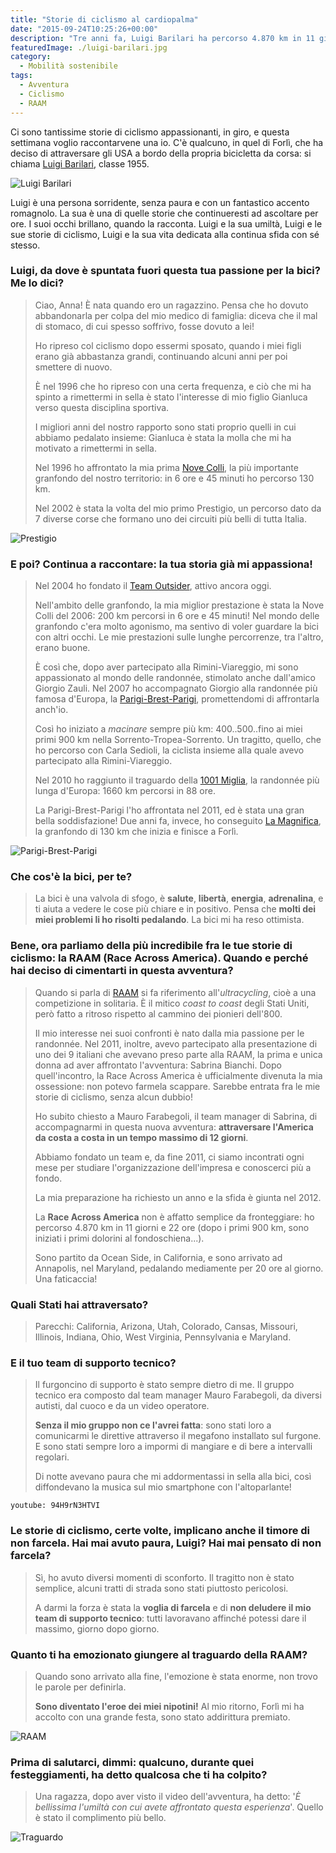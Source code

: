 ```yaml
---
title: "Storie di ciclismo al cardiopalma"
date: "2015-09-24T10:25:26+00:00"
description: "Tre anni fa, Luigi Barilari ha percorso 4.870 km in 11 giorni e 22 ore. Le sue sono storie di ciclismo, di amicizia e di sfide con sé stessi."
featuredImage: ./luigi-barilari.jpg
category:
  - Mobilità sostenibile
tags:
  - Avventura
  - Ciclismo
  - RAAM
---
```


Ci sono tantissime storie di ciclismo appassionanti, in giro, e questa settimana voglio raccontarvene una io.
C'è qualcuno, in quel di Forlì, che ha deciso di attraversare gli USA a bordo della propria bicicletta da corsa: si chiama [Luigi Barilari](http://www.luigibarilari.it/wordpress/), classe 1955.

![Luigi Barilari](./luigi-barilari-2011.jpg)

Luigi è una persona sorridente, senza paura e con un fantastico accento romagnolo. La sua è una di quelle storie che continueresti ad ascoltare per ore. I suoi occhi brillano, quando la racconta.
Luigi e la sua umiltà, Luigi e le sue storie di ciclismo, Luigi e la sua vita dedicata alla continua sfida con sé stesso.

### Luigi, da dove è spuntata fuori questa tua passione per la bici? Me lo dici?

> Ciao, Anna! È nata quando ero un ragazzino. Pensa che ho dovuto abbandonarla per colpa del mio medico di famiglia: diceva che il mal di stomaco, di cui spesso soffrivo, fosse dovuto a lei!
>
> Ho ripreso col ciclismo dopo essermi sposato, quando i miei figli erano già abbastanza grandi, continuando alcuni anni per poi smettere di nuovo.
>
> È nel 1996 che ho ripreso con una certa frequenza, e ciò che mi ha spinto a rimettermi in sella è stato l'interesse di mio figlio Gianluca verso questa disciplina sportiva.
>
> I migliori anni del nostro rapporto sono stati proprio quelli in cui abbiamo pedalato insieme: Gianluca è stata la molla che mi ha motivato a rimettermi in sella.
>
> Nel 1996 ho affrontato la mia prima [Nove Colli](http://www.novecolli.it), la più importante granfondo del nostro territorio: in 6 ore e 45 minuti ho percorso 130 km.
>
> Nel 2002 è stata la volta del mio primo Prestigio, un percorso dato da 7 diverse corse che formano uno dei circuiti più belli di tutta Italia.

![Prestigio](./prestigio.jpg)

### E poi? Continua a raccontare: la tua storia già mi appassiona!

> Nel 2004 ho fondato il [Team Outsider](http://www.luigibarilari.it/TeamOutsiders_Storia.html), attivo ancora oggi.
>
> Nell'ambito delle granfondo, la mia miglior prestazione è stata la Nove Colli del 2006: 200 km percorsi in 6 ore e 45 minuti! Nel mondo delle granfondo c'era molto agonismo, ma sentivo di voler guardare la bici con altri occhi. Le mie prestazioni sulle lunghe percorrenze, tra l'altro, erano buone.
>
> È così che, dopo aver partecipato alla Rimini-Viareggio, mi sono appassionato al mondo delle randonnée, stimolato anche dall'amico Giorgio Zauli. Nel 2007 ho accompagnato Giorgio alla randonnée più famosa d'Europa, la [Parigi-Brest-Parigi](http://www.paris-brest-paris.org), promettendomi di affrontarla anch'io.
>
> Così ho iniziato a _macinare_ sempre più km: 400..500..fino ai miei primi 900 km nella Sorrento-Tropea-Sorrento. Un tragitto, quello, che ho percorso con Carla Sedioli, la ciclista insieme alla quale avevo partecipato alla Rimini-Viareggio.
>
> Nel 2010 ho raggiunto il traguardo della [1001 Miglia](http://www.1001migliaitalia.it), la randonnée più lunga d'Europa: 1660 km percorsi in 88 ore.
>
> La Parigi-Brest-Parigi l'ho affrontata nel 2011, ed è stata una gran bella soddisfazione! Due anni fa, invece, ho conseguito [La Magnifica](http://www.granfondolamagnifica.it), la granfondo di 130 km che inizia e finisce a Forlì.

![Parigi-Brest-Parigi](./parigi-brest.jpg)

### Che cos'è la bici, per te?

> La bici è una valvola di sfogo, è **salute**, **libertà**, **energia**, **adrenalina**, e ti aiuta a vedere le cose più chiare e in positivo. Pensa che **molti dei miei problemi li ho risolti pedalando**. La bici mi ha reso ottimista.

### Bene, ora parliamo della più incredibile fra le tue storie di ciclismo: la RAAM (Race Across America). Quando e perché hai deciso di cimentarti in questa avventura?

> Quando si parla di [RAAM](http://www.raceacrossamerica.org/raam/raam2.php?N_webcat_id=1) si fa riferimento all'_ultracycling_, cioè a una competizione in solitaria. È il mitico _coast to coast_ degli Stati Uniti, però fatto a ritroso rispetto al cammino dei pionieri dell'800.
>
> Il mio interesse nei suoi confronti è nato dalla mia passione per le randonnée. Nel 2011, inoltre, avevo partecipato alla presentazione di uno dei 9 italiani che avevano preso parte alla RAAM, la prima e unica donna ad aver affrontato l'avventura: Sabrina Bianchi. Dopo quell'incontro, la Race Across America è ufficialmente divenuta la mia ossessione: non potevo farmela scappare. Sarebbe entrata fra le mie storie di ciclismo, senza alcun dubbio!
>
> Ho subito chiesto a Mauro Farabegoli, il team manager di Sabrina, di accompagnarmi in questa nuova avventura: **attraversare l'America da costa a costa in un tempo massimo di 12 giorni**.
>
> Abbiamo fondato un team e, da fine 2011, ci siamo incontrati ogni mese per studiare l'organizzazione dell'impresa e conoscerci più a fondo.
>
> La mia preparazione ha richiesto un anno e la sfida è giunta nel 2012.
>
> La **Race Across America** non è affatto semplice da fronteggiare: ho percorso 4.870 km in 11 giorni e 22 ore (dopo i primi 900 km, sono iniziati i primi dolorini al fondoschiena...).
>
> Sono partito da Ocean Side, in California, e sono arrivato ad Annapolis, nel Maryland, pedalando mediamente per 20 ore al giorno. Una faticaccia!

### Quali Stati hai attraversato?

> Parecchi: California, Arizona, Utah, Colorado, Cansas, Missouri, Illinois, Indiana, Ohio, West Virginia, Pennsylvania e Maryland.

### E il tuo team di supporto tecnico?

> Il furgoncino di supporto è stato sempre dietro di me. Il gruppo tecnico era composto dal team manager Mauro Farabegoli, da diversi autisti, dal cuoco e da un video operatore.
>
> **Senza il mio gruppo non ce l'avrei fatta**: sono stati loro a comunicarmi le direttive attraverso il megafono installato sul furgone. E sono stati sempre loro a impormi di mangiare e di bere a intervalli regolari.
>
> Di notte avevano paura che mi addormentassi in sella alla bici, così diffondevano la musica sul mio smartphone con l'altoparlante!

`youtube: 94H9rN3HTVI`

### Le storie di ciclismo, certe volte, implicano anche il timore di non farcela. Hai mai avuto paura, Luigi? Hai mai pensato di non farcela?

> Sì, ho avuto diversi momenti di sconforto. Il tragitto non è stato semplice, alcuni tratti di strada sono stati piuttosto pericolosi.
>
> A darmi la forza è stata la **voglia di farcela** e di **non deludere il mio team di supporto tecnico**: tutti lavoravano affinché potessi dare il massimo, giorno dopo giorno.

### Quanto ti ha emozionato giungere al traguardo della RAAM?

> Quando sono arrivato alla fine, l'emozione è stata enorme, non trovo le parole per definirla.
>
> **Sono diventato l'eroe dei miei nipotini!** Al mio ritorno, Forlì mi ha accolto con una grande festa, sono stato addirittura premiato.

![RAAM](./raam-arrivo.jpg)

### Prima di salutarci, dimmi: qualcuno, durante quei festeggiamenti, ha detto qualcosa che ti ha colpito?

> Una ragazza, dopo aver visto il video dell'avventura, ha detto: '_È bellissima l'umiltà con cui avete affrontato questa esperienza_'. Quello è stato il complimento più bello.

![Traguardo](./traguardo.jpg)
